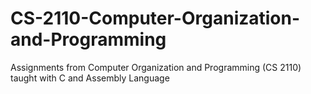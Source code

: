 # CS-2110-Computer-Organization-and-Programming
Assignments from Computer Organization and Programming (CS 2110) taught with C and Assembly Language
